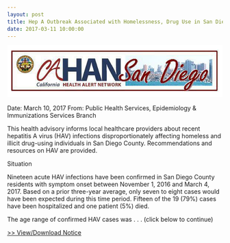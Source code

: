 ```yaml
---
layout: post
title: Hep A Outbreak Associated with Homelessness, Drug Use in San Diego County
date: 2017-03-11 10:00:00
---
```


[![](/assets/images/hep-a-outbreak-associated-with-homelessness-drug-use-in-san-diego-county.png)](https://jumpshare.com/v/d7hkjWvt5NCIIIgmJt07)

Date: March 10, 2017
From: Public Health Services, Epidemiology & Immunizations Services Branch 
 
This health advisory informs local healthcare providers about recent hepatitis A virus (HAV) infections disproportionately affecting homeless and illicit drug-using individuals in San Diego County. Recommendations and resources on HAV are provided.  
 
Situation

Nineteen acute HAV infections have been confirmed in San Diego County residents with symptom onset between  November 1, 2016 and March 4, 2017. Based on a prior three-year average, only seven to eight cases would have been expected during this time period. Fifteen of the 19 (79%) cases have been hospitalized and one patient (5%) died.  
 
The age range of confirmed HAV cases was . . .  (click below to continue)

[>> View/Download Notice](https://jumpshare.com/v/d7hkjWvt5NCIIIgmJt07)